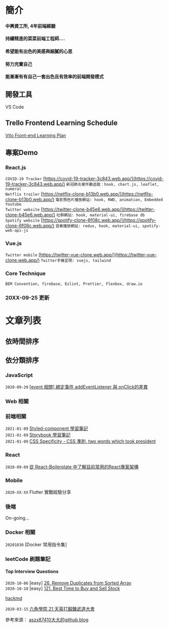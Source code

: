 # 簡介

#### 中興資工所, 4年前端經驗
#### 持續精進的菜菜前端工程師....
#### 希望能有出色的美感與細膩的心思
#### 努力充實自己
#### 能漸漸有有自己一套出色且有效率的前端開發模式


## 開發工具
VS Code

## Trello Frontend Learning Schedule
[Vito Front-end Learning Plan](https://trello.com/b/tIgOBF3j/vito-front-end-learning-plan)

## 專案Demo

### React.js
`COVID-19 Tracker`  [https://covid-19-tracker-3c843.web.app/](https://covid-19-tracker-3c843.web.app/)  `新冠肺炎案件數追蹤：hook, chart.js, leaflet, numeral` <br />
`Netflix trailer`  [https://netflix-clone-b13b0.web.app/](https://netflix-clone-b13b0.web.app/)  `電影預告片播放網站: hook, RWD, animation, Embedded Youtube`<br />
`Twitter website`  [https://twitter-clone-b45e6.web.app/](https://twitter-clone-b45e6.web.app/)  `社群網站: hook, material-ui, firebase db`<br />
`Spotify website`  [https://spotify-clone-6f08c.web.app/](https://spotify-clone-6f08c.web.app/)  `音樂播放網站: redux, hook, material-ui, spotify-web-api-js`<br />

### Vue.js
`Twitter mobile`  [https://twitter-vue-clone.web.app/](https://twitter-vue-clone.web.app/)  `Twitter手機呈現: vuejs, tailwind` <br />

### Core Technique
`BEM Convention, firebase, Eslint, Prettier, Flexbox, draw.io`

### 20XX-09-25 更新

# 文章列表

## 依時間排序


## 依分類排序

### JavaScript
`2020-09-20`  [[event 相關] 綁定事件 addEventListener 與 onClick的差異](https://github.com/digleg/blog/issues/4)  


### Web 相關

### 前端相關
`2021-01-09` [Styled-component 學習筆記](https://github.com/digleg/blog/issues/8)<br>
`2021-01-09` [Storybook 學習筆記](https://github.com/digleg/blog/issues/9)<br>
`2021-01-09` [CSS Specificity - CSS 準則, two words which took president](https://developer.mozilla.org/en-US/docs/Web/CSS/Specificity)

### React
`2020-09-09`  [從 React-Boilerplate 中了解目前常用的React專案架構](https://github.com/digleg/blog/issues/1)  

### Mobile
`2020-XX-XX`  Flutter 實戰經驗分享

### 後端
On-going...

### Docker 相關
`20201030` [Docker 常用指令集]

### leetCode 刷題筆記

#### Top Interview Questions

`2020-10-06`  [easy] [26. Remove Duplicates from Sorted Array](https://hackmd.io/CpM-UdH2TkWSaxD-fJMl3A?view#easy-26-Remove-Duplicates-from-Sorted-Array) <br>
`2020-10-18`  [easy] [121. Best Time to Buy and Sell Stock](https://hackmd.io/CpM-UdH2TkWSaxD-fJMl3A?both#easy-121-Best-Time-to-Buy-and-Sell-Stock)

[hackmd](https://hackmd.io/CpM-UdH2TkWSaxD-fJMl3A)

`2020-03-15` [六角學院 21 天英打鍛鍊武道大會](https://github.com/digleg/blog/issues/2)


參考來源： [aszx87410大大的github blog](https://github.com/aszx87410/blog)

